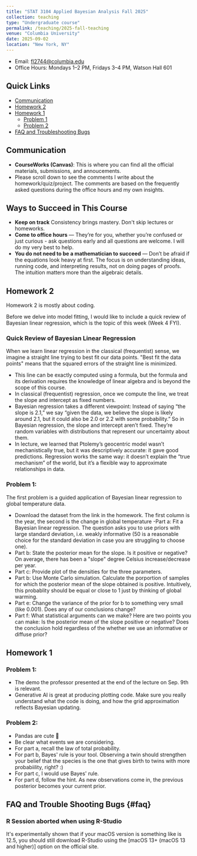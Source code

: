 ```yaml
---
title: "STAT 3104 Applied Bayesian Analysis Fall 2025"
collection: teaching
type: "Undergraduate course"
permalink: /teaching/2025-fall-teaching
venue: "Columbia University"
date: 2025-09-02
location: "New York, NY"
---
```


- Email: fl2744@columbia.edu
- Office Hours: Mondays 1–2 PM, Fridays 3–4 PM, Watson Hall 601

## Quick Links
- [Communication](#communication)
- [Homework 2](#homework-2)
- [Homework 1](#homework-1)
  - [Problem 1](#problem-1)
  - [Problem 2](#problem-2)
- [FAQ and Troubleshooting Bugs](#faq)


## Communication
- **CourseWorks (Canvas)**: This is where you can find all the official materials, submissions, and annoucements.
- Please scroll down to see the comments I write about the homework/quiz/project. The comments are based on the frequently asked questions during the office hours and my own insights.

## Ways to Succeed in This Course
- **Keep on track** Consistency brings mastery. Don't skip lectures or homeworks.
- **Come to office hours** — They’re for you, whether you’re confused or just curious - ask questions early and all questions are welcome. I will do my very best to help.
- **You do not need to be a mathematician to succeed** — Don’t be afraid if the equations look heavy at first. The focus is on understanding ideas, running code, and interpreting results, not on doing pages of proofs. The intuition matters more than the algebraic details.


## Homework 2
Homework 2 is mostly about coding. 

Before we delve into model fitting, I would like to include a quick review of Bayesian linear regression, which is the topic of this week (Week 4 FYI).

### Quick Review of Bayesian Linear Regression
When we learn linear regression in the classical (frequentist) sense, we imagine a straight line trying to best fit our data points. "Best fit the data points" means that the squared errors of the straight line is minimized.
- This line can be exactly computed using a formula, but the formula and its derivation requires the knowledge of linear algebra and is beyond the scope of this course.
- In classical (frequentist) regression, once we compute the line, we treat the slope and intercept as fixed numbers.
- Bayesian regression takes a different viewpoint: Instead of saying “the slope is 2.1,” we say “given the data, we believe the slope is likely around 2.1, but it could also be 2.0 or 2.2 with some probability.” So in Bayesian regression, the slope and intercept aren’t fixed. They’re random variables with distributions that represent our uncertainty about them.
- In lecture, we learned that Ptolemy’s geocentric model wasn’t mechanistically true, but it was descriptively accurate: it gave good predictions. Regression works the same way: it doesn’t explain the “true mechanism” of the world, but it’s a flexible way to approximate relationships in data.

### Problem 1:
The first problem is a guided application of Bayesian linear regression to global temperature data.

- Download the dataset from the link in the homework. The first column is the year, the second is the change in global temperature
-Part a: Fit a Bayesian linear regression. The question asks you to use priors with large standard deviation, i.e. weakly informative (50 is a reasonable choice for the standard deviation in case you are struggling to choose one).
- Part b: State the posterior mean for the slope. Is it positive or negative? On average, there has been a "slope" degree Celsius increase/decrease per year.
- Part c: Provide plot of the densities for the three parameters.
- Part b: Use Monte Carlo simulation. Calculate the porportion of samples for which the posterior mean of the slope obtained is positive. Intuitively, this probablity should be equal or close to 1 just by thinking of global warming.
- Part e: Change the variance of the prior for b to something very small (like 0.001). Does any of our conclusions change?
- Part f: What statistical arguments can we make? Here are two points you can make: Is the posterior mean of the slope positive or negative? Does the conclusion hold regardless of the whether we use an informative or diffuse prior?


## Homework 1

### Problem 1:
- The demo the professor presented at the end of the lecture on Sep. 9th is relevant.
- Generative AI is great at producing plotting code. Make sure you really understand what the code is doing, and how the grid approximation reflects Bayesian updating.

### Problem 2:
- Pandas are cute 🐼
- Be clear what events we are considering.
- For part a, recall the law of total probability.
- For part b, Bayes' rule is your tool. Observing a twin should strengthen your belief that the species is the one that gives birth to twins with more probabiility, right? :)
- For part c, I would use Bayes' rule.
- For part d, follow the hint. As new observations come in, the previous posterior becomes your current prior. 


## FAQ and Trouble Shooting Bugs {#faq}

### R Session aborted when using R-Studio
It's experimentally shown that if your macOS version is something like is 12.5, you should still download R-Studio using the [macOS 13+ (macOS 13 and higher)] option on the official site.
